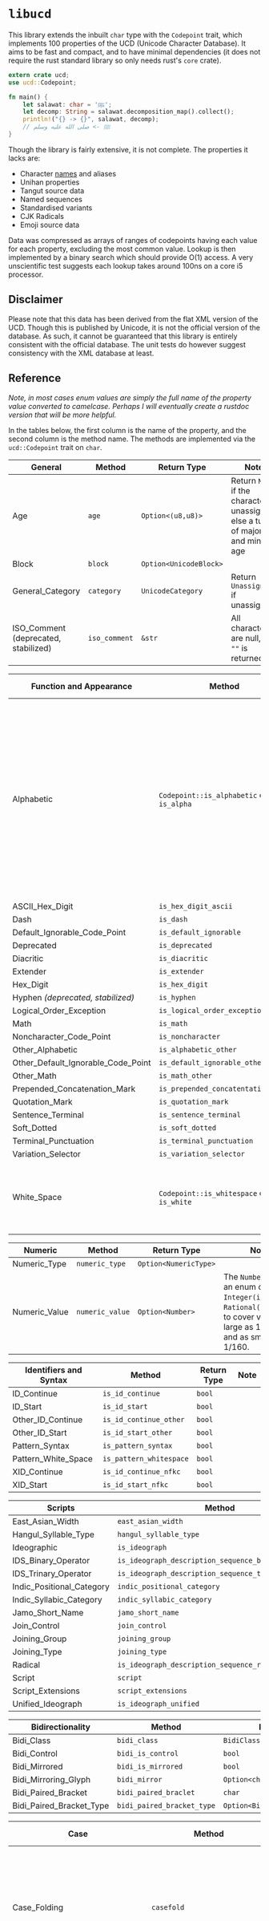 # `libucd`

This library extends the inbuilt `char` type with the `Codepoint` trait, which implements 100 properties of the UCD (Unicode Character Database). It aims to be fast and compact, and to have minimal dependencies (it does not require the rust standard library so only needs rust's `core` crate).

```rust
extern crate ucd;
use ucd::Codepoint;

fn main() {
    let salawat: char = 'ﷺ';
    let decomp: String = salawat.decomposition_map().collect();
    println!("{} -> {}", salawat, decomp);
    // ﷺ -> صلى الله عليه وسلم
}
```

Though the library is fairly extensive, it is not complete. The properties it lacks are:

* Character [names](https://github.com/huonw/unicode_names) and aliases
* Unihan properties
* Tangut source data
* Named sequences
* Standardised variants
* CJK Radicals
* Emoji source data

Data was compressed as arrays of ranges of codepoints having each value for each property, excluding the most common value. Lookup is then implemented by a binary search which should provide O(1) access. A very unscientific test suggests each lookup takes around 100ns on a core i5 processor.

## Disclaimer

Please note that this data has been derived from the flat XML version of the UCD. Though this is published by Unicode, it is not the official version of the database. As such, it cannot be guaranteed that this library is entirely consistent with the official database. The unit tests do however suggest consistency with the XML database at least.

## Reference

_Note, in most cases enum values are simply the full name of the property value converted to camelcase. Perhaps I will eventually create a rustdoc version that will be more helpful._

In the tables below, the first column is the name of the property, and the second column is the method name. The methods are implemented via the `ucd::Codepoint` trait on `char`.

| General | Method | Return Type | Note |
| ---- | --- | --- | --- |
| Age | `age` | `Option<(u8,u8)>` | Return `None` if the character is unassigned, else a tuple of major and minor age |
| Block | `block` | `Option<UnicodeBlock>` |  |
| General_Category | `category` | `UnicodeCategory` | Return `Unassigned` if unassigned |
| ISO_Comment (deprecated, stabilized) | `iso_comment` | `&str` | All characters are null, i.e. `""` is returned |

| Function and Appearance | Method | Return Type | Note |
| ---- | --- | --- | --- |
| Alphabetic | `Codepoint::is_alphabetic` or `is_alpha` | `bool` | Rust's `char` already defines a method `is_alphabetic` which shadows this implementation and provides slightly different results (possibly by using an outdated version of the UCD). Use the namespace, or the `is_alpha` alias instead. |
| ASCII_Hex_Digit | `is_hex_digit_ascii` | `bool` | |
| Dash | `is_dash` | `bool` | |
| Default_Ignorable_Code_Point | `is_default_ignorable` | `bool` | |
| Deprecated | `is_deprecated` | `bool` | |
| Diacritic | `is_diacritic` | `bool` | |
| Extender | `is_extender` | `bool` | |
| Hex_Digit | `is_hex_digit` | `bool` | |
| Hyphen _(deprecated, stabilized)_ | `is_hyphen` | `bool` | |
| Logical_Order_Exception | `is_logical_order_exception` | `bool` | |
| Math | `is_math` | `bool` | |
| Noncharacter_Code_Point | `is_noncharacter` | `bool` | |
| Other_Alphabetic | `is_alphabetic_other` | `bool` | |
| Other_Default_Ignorable_Code_Point | `is_default_ignorable_other` | `bool` | |
| Other_Math | `is_math_other` | `bool` | |
| Prepended_Concatenation_Mark | `is_prepended_concatentation_mark` | `bool` | |
| Quotation_Mark | `is_quotation_mark` | `bool` | |
| Sentence_Terminal | `is_sentence_terminal` | `bool` | |
| Soft_Dotted | `is_soft_dotted` | `bool` | |
| Terminal_Punctuation | `is_terminal_punctuation` | `bool` | |
| Variation_Selector | `is_variation_selector` | `bool` | |
| White_Space | `Codepoint::is_whitespace` or `is_white` | `bool` | Again, `char` shadows this with its own implementation so use the namespace or alias. |

| Numeric | Method | Return Type | Note |
| ---- | --- | --- | --- |
| Numeric_Type | `numeric_type` | `Option<NumericType>` |  |
| Numeric_Value | `numeric_value` | `Option<Number>` | The `Number` type is an enum of `Integer(i64)` and `Rational(i32,u32)`, to cover values as large as 10^12 and as small as 1/160. |

| Identifiers and Syntax | Method | Return Type | Note |
| ---- | --- | --- | --- |
| ID_Continue | `is_id_continue` | `bool` | |
| ID_Start | `is_id_start` | `bool` | |
| Other_ID_Continue | `is_id_continue_other` | `bool` | |
| Other_ID_Start | `is_id_start_other` | `bool` | |
| Pattern_Syntax | `is_pattern_syntax` | `bool` | |
| Pattern_White_Space | `is_pattern_whitespace` | `bool` | |
| XID_Continue | `is_id_continue_nfkc` | `bool` | |
| XID_Start | `is_id_start_nfkc` | `bool` | |

| Scripts | Method | Return Type | Note |
| ---- | --- | --- | --- |
| East_Asian_Width | `east_asian_width` | `EastAsianWidth` | |
| Hangul_Syllable_Type | `hangul_syllable_type` | `Option<HangulSyllableType>` | |
| Ideographic | `is_ideograph` | `bool` | |
| IDS_Binary_Operator | `is_ideograph_description_sequence_binary_operator` | `bool` | |
| IDS_Trinary_Operator | `is_ideograph_description_sequence_trinary_operator` | `bool` | |
| Indic_Positional_Category | `indic_positional_category` | `Option<IndicPositionalCategory>` | |
| Indic_Syllabic_Category | `indic_syllabic_category` | `Option<IndicSyllabicCategory>` | |
| Jamo_Short_Name | `jamo_short_name` | `Option<&str>` | |
| Join_Control | `join_control` | `bool` | |
| Joining_Group | `joining_group` | `JoiningGroup` | |
| Joining_Type | `joining_type` | `JoiningType` | |
| Radical | `is_ideograph_description_sequence_radical` | `bool` | |
| Script | `script` | `Option<Script>` | |
| Script_Extensions | `script_extensions` | `Option<&[Script]>` | |
| Unified_Ideograph | `is_ideograph_unified` | `bool` | |

| Bidirectionality | Method | Return Type | Note |
| ---- | --- | --- | --- |
| Bidi_Class | `bidi_class` | `BidiClass` | |
| Bidi_Control | `bidi_is_control` | `bool` | |
| Bidi_Mirrored | `bidi_is_mirrored` | `bool` | |
| Bidi_Mirroring_Glyph | `bidi_mirror` | `Option<char>` | |
| Bidi_Paired_Bracket | `bidi_paired_braclet` | `char` | |
| Bidi_Paired_Bracket_Type | `bidi_paired_bracket_type` | `Option<BidiPairedBracketType>` | |

| Case | Method | Return Type | Note |
| ---- | --- | --- | --- |
| Case_Folding | `casefold` | `CharIter` | `CharIter` is an iterator over a series of `char`s, and is used because the library makes no use of `std` and thus cannot dynamically allocate memory. |
| Case_Ignorable | `is_case_ignorable` | `bool` | |
| Cased | `is_cased` | `bool` | |
| Changes_When_Casefolded | `changes_when_casefolded` | `bool` | |
| Changes_When_Casemapped | `changes_when_casemapped` | `bool` | |
| Changes_When_Lowercased | `changes_when_lowercased` | `bool` | |
| Changes_When_NFKC_Casefolded | `changes_when_casefolded_nfkc` | `bool` | |
| Changes_When_Titlecased | `changes_when_titlecased` | `bool` | |
| Changes_When_Uppercased | `changes_when_uppercased` | `bool` | |
| FC_NFKC_Closure (deprecated) | `casefold_nfkc_closure` | `CharIter` | |
| Lowercase | `is_lowercase` | `bool` | Again, `char` shadows this with its own implementation so use the namespace or alias. |
| Lowercase_Mapping | `lowercase` | `CharIter` | |
| NFKC_Casefold | `casefold_nfkc` | `CharIter` | |
| Other_Lowercase | `is_lowercase_other` | `bool` |
| Other_Uppercase | `is_uppercase_other` | `bool` |
| Simple_Case_Folding | `casefold_simple` | `char` | |
| Simple_Lowercase_Mapping | `lowercase_simple` | `char` | |
| Simple_Titlecase_Mapping | `titlecase_simple` | `char` | |
| Simple_Uppercase_Mapping | `uppercase_simple` | `char` | |
| Titlecase_Mapping | `titlecase` | `CharIter` | |
| Uppercase | `is_uppercase` | `bool` | Again, `char` shadows this with its own implementation so use the namespace or alias. |
| Uppercase_Mapping | `uppercase` | `CharIter` | |

| Normalisation | Method | Return Type | Note |
| ---- | --- | --- | --- |
| Canonical_Combining_Class | `canonical_combining_class` | `u8` | |
| Composition_Exclusion | `excluded_from_composition` | `bool` | |
| Decomposition_Mapping | `decomposition_map` | `CharIter` | |
| Decomposition_Type | `decomposition_type` | `Option<DecompositionType>` | |
| Expands_On_NFC _(deprecated)_ | `expands_on_nfc` | `bool` | |
| Expands_On_NFD _(deprecated)_ | `expands_on_nfd` | `bool` | |
| Expands_On_NFKC _(deprecated)_ | `expands_on_nfkc` | `bool` | |
| Expands_On_NFKD _(deprecated)_ | `expands_on_nfkd` | `bool` |
| Full_Composition_Exclusion | `excluded_from_composition_fully` | `bool` | |
| NFC_Quick_Check | `quick_check_nfc` | `Trilean` | Returns one of `Trilean::True`, `Trilean::Maybe` or `Trilean::False` |
| NFD_Quick_Check | `quick_check_nfd` | `bool` | |
| NFKC_Quick_Check | `quick_check_nfkc` | `Trilean` | |
| NFKD_Quick_Check | `quick_check_nfkd` | `bool` |

| Segmentation | Method | Return Type | Note |
| ---- | --- | --- | --- |
| Grapheme_Base | `is_grapheme_base` | `bool` | |
| Grapheme_Cluster_Break | `grapheme_cluster_break` | `GraphemeClusterBreak` | |
| Grapheme_Extend | `is_grapheme_extend` | `bool` | |
| Grapheme_Link _(deprecated)_ | `is_grapheme_link` | `bool` | |
| Line_Break | `linebreak_class` | `Option<LinebreakClass>` | |
| Other_Grapheme_Extend | `is_grapheme_extend_other` | `bool` | |
| Sentence_Break | `sentence_break` | `SentenceBreak` | |
| Word_Break | `word_break` | `WordBreak` |
